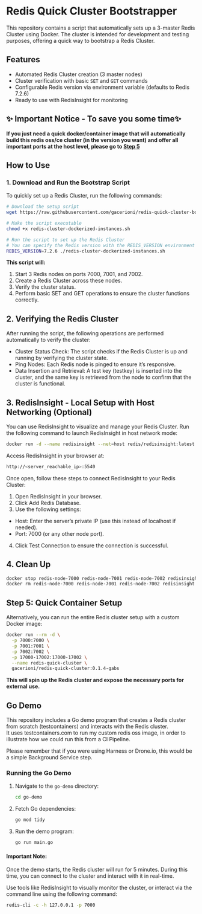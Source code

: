 # Redis Quick Cluster Bootstrapper

This repository contains a script that automatically sets up a 3-master Redis Cluster using Docker. The cluster is intended for development and testing purposes, offering a quick way to bootstrap a Redis Cluster.

## Features

- Automated Redis Cluster creation (3 master nodes)
- Cluster verification with basic `SET` and `GET` commands
- Configurable Redis version via environment variable (defaults to Redis 7.2.6)
- Ready to use with RedisInsight for monitoring

## ✨ Important Notice - To save you some time✨

**If you just need a quick docker/container image that will automatically build this redis oss/ce cluster (in the version you want) and offer all important ports at the host level, please go to [Step 5](#step-5-quick-container-setup)**

## How to Use

### 1. Download and Run the Bootstrap Script

To quickly set up a Redis Cluster, run the following commands:

```bash
# Download the setup script
wget https://raw.githubusercontent.com/gacerioni/redis-quick-cluster-bootstrapper/refs/heads/master/redis-cluster-dockerized-instances.sh

# Make the script executable
chmod +x redis-cluster-dockerized-instances.sh

# Run the script to set up the Redis Cluster
# You can specify the Redis version with the REDIS_VERSION environment variable
REDIS_VERSION=7.2.6 ./redis-cluster-dockerized-instances.sh
```

**This script will:**

1.	Start 3 Redis nodes on ports 7000, 7001, and 7002.
2.	Create a Redis Cluster across these nodes.
3.	Verify the cluster status.
4.	Perform basic SET and GET operations to ensure the cluster functions correctly.

## 2. Verifying the Redis Cluster

After running the script, the following operations are performed automatically to verify the cluster:

- Cluster Status Check: The script checks if the Redis Cluster is up and running by verifying the cluster state.
- Ping Nodes: Each Redis node is pinged to ensure it’s responsive.
- Data Insertion and Retrieval: A test key (testkey) is inserted into the cluster, and the same key is retrieved from the node to confirm that the cluster is functional.

## 3. RedisInsight - Local Setup with Host Networking (Optional)

You can use RedisInsight to visualize and manage your Redis Cluster. Run the following command to launch RedisInsight in host network mode:

```bash
docker run -d --name redisinsight --net=host redis/redisinsight:latest
```

Access RedisInsight in your browser at:
```bash
http://<server_reachable_ip>:5540
```

Once open, follow these steps to connect RedisInsight to your Redis Cluster:

1.	Open RedisInsight in your browser.
2.	Click Add Redis Database.
3.	Use the following settings:
  -	Host: Enter the server’s private IP (use this instead of localhost if needed).
  -	Port: 7000 (or any other node port).
4.	Click Test Connection to ensure the connection is successful.

## 4. Clean Up

```bash
docker stop redis-node-7000 redis-node-7001 redis-node-7002 redisinsight
docker rm redis-node-7000 redis-node-7001 redis-node-7002 redisinsight
```

## Step 5: Quick Container Setup

Alternatively, you can run the entire Redis cluster setup with a custom Docker image:

```bash
docker run --rm -d \
  -p 7000:7000 \
  -p 7001:7001 \
  -p 7002:7002 \
  -p 17000-17002:17000-17002 \
  --name redis-quick-cluster \
  gacerioni/redis-quick-cluster:0.1.4-gabs
```

**This will spin up the Redis cluster and expose the necessary ports for external use.**


## Go Demo

This repository includes a Go demo program that creates a Redis cluster from scratch (testcontainers) and interacts with the Redis cluster.\
It uses testcontainers.com to run my custom redis oss image, in order to illustrate how we could run this from a CI Pipeline.

Please remember that if you were using Harness or Drone.io, this would be a simple Background Service step.

### Running the Go Demo

1. Navigate to the `go-demo` directory:
    ```bash
    cd go-demo
    ```

2. Fetch Go dependencies:
    ```bash
    go mod tidy
    ```

3. Run the demo program:
    ```bash
    go run main.go
    ```

#### Important Note:

Once the demo starts, the Redis cluster will run for 5 minutes. During this time, you can connect to the cluster and interact with it in real-time.

Use tools like RedisInsight to visually monitor the cluster, or interact via the command line using the following command:

```bash
redis-cli -c -h 127.0.0.1 -p 7000
```

#### 

